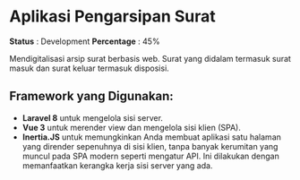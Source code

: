 # Aplikasi Pengarsipan Surat

**Status** : Development
**Percentage** : 45%

Mendigitalisasi arsip surat berbasis web. Surat yang didalam termasuk surat masuk dan surat keluar termasuk disposisi.

Framework yang Digunakan:
-
- **Laravel 8** untuk mengelola sisi server.
- **Vue 3** untuk merender view dan mengelola sisi klien (SPA).
- **Inertia.JS** untuk memungkinkan Anda membuat aplikasi satu halaman yang dirender sepenuhnya di sisi klien, tanpa banyak kerumitan yang muncul pada SPA modern seperti mengatur API. Ini dilakukan dengan memanfaatkan kerangka kerja sisi server yang ada.
